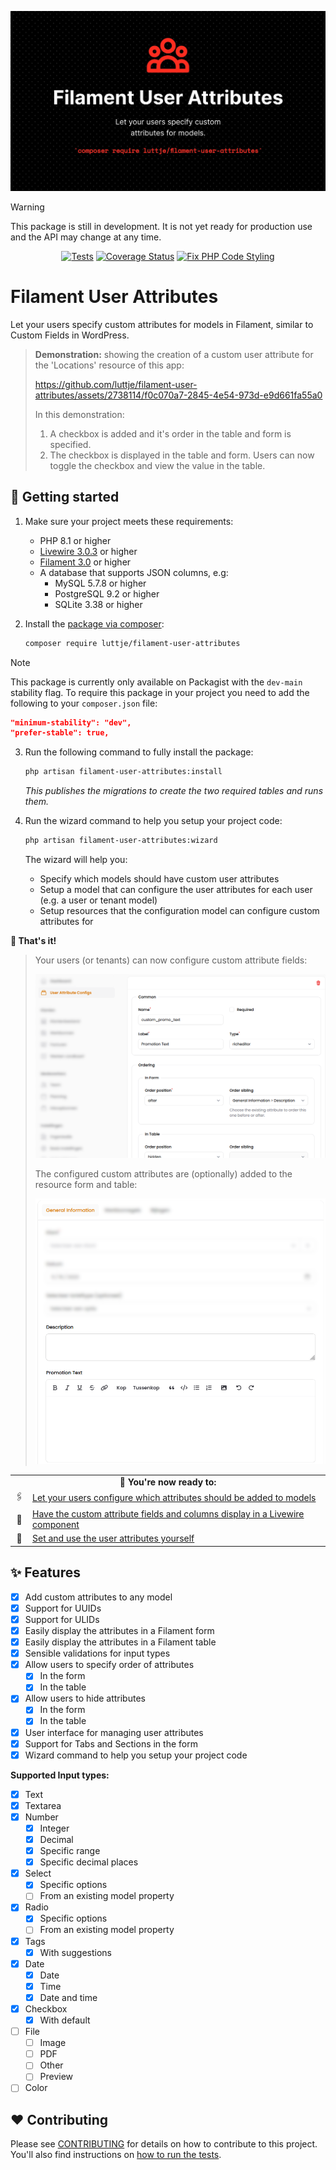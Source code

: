 
<div align="center">

![Filament User Attributes](./.github/banner.jpeg)

</div>

> [!Warning]
> This package is still in development. It is not yet ready for production use and the API may change at any time.

<div align="center">

[![Tests](https://github.com/luttje/filament-user-attributes/actions/workflows/run-tests.yml/badge.svg)](https://github.com/luttje/filament-user-attributes/actions/workflows/run-tests.yml)
[![Coverage Status](https://coveralls.io/repos/github/luttje/filament-user-attributes/badge.svg?branch=main)](https://coveralls.io/github/luttje/filament-user-attributes?branch=main)
[![Fix PHP Code Styling](https://github.com/luttje/filament-user-attributes/actions/workflows/fix-php-code-styling.yml/badge.svg)](https://github.com/luttje/filament-user-attributes/actions/workflows/fix-php-code-styling.yml)

</div>

# Filament User Attributes

Let your users specify custom attributes for models in Filament, similar to Custom Fields in WordPress.

> **Demonstration:** showing the creation of a custom user attribute for the 'Locations' resource of this app:
> 
> https://github.com/luttje/filament-user-attributes/assets/2738114/f0c070a7-2845-4e54-973d-e9d661fa55a0
> 
> In this demonstration:
> 1. A checkbox is added and it's order in the table and form is specified.
> 2. The checkbox is displayed in the table and form. Users can now toggle the checkbox and view the value in the table.

## 🚀 Getting started

1. Make sure your project meets these requirements:
    - PHP 8.1 or higher
    - [Livewire 3.0.3](https://livewire.laravel.com/) or higher
    - [Filament 3.0](https://filamentphp.com/docs) or higher
    - A database that supports JSON columns, e.g:
        - MySQL 5.7.8 or higher
        - PostgreSQL 9.2 or higher
        - SQLite 3.38 or higher

2. Install the [package via composer](https://packagist.org/packages/luttje/filament-user-attributes):
    
    ```bash
    composer require luttje/filament-user-attributes
    ```

> [!Note]
> This package is currently only available on Packagist with the `dev-main` stability flag. To require this package in your project you need to add the following to your `composer.json` file:
> ```json
> "minimum-stability": "dev",
> "prefer-stable": true,
> ```

3. Run the following command to fully install the package:

    ```bash
    php artisan filament-user-attributes:install
    ```

    *This publishes the migrations to create the two required tables and runs them.*

4. Run the wizard command to help you setup your project code:

    ```bash
    php artisan filament-user-attributes:wizard
    ```

    The wizard will help you:
    - Specify which models should have custom user attributes
    - Setup a model that can configure the user attributes for each user (e.g. a user or tenant model)
    - Setup resources that the configuration model can configure custom attributes for

**🎉 That's it!**

> Your users (or tenants) can now configure custom attribute fields:
>
> ![](./.github/screenshot-management-form.png)
>
> The configured custom attributes are (optionally) added to the resource form and table:
> 
> ![](./.github/screenshot-resulting-form.png)

<table align="center">
<tr>
<td align="middle" colspan="2">
<strong>🎉 You're now ready to:</strong>
</td>
</tr>
<tr>
<td align="middle">🖇</td>
<td><a href="./docs/manual-configurations.md#-user-configured-attributes-for-models">Let your users configure which attributes should be added to models</a></td>
</tr>
<tr>
<td align="middle">🎈</td>
<td><a href="./docs/manual-configurations.md#-filament-livewire-components">Have the custom attribute fields and columns display in a Livewire component</a></td>
</tr>
<tr>
<td align="middle">📎</td>
<td><a href="./docs/additional-api.md#-custom-usage">Set and use the user attributes yourself</a></td>
</tr>
</table>

## ✨ Features

- [x] Add custom attributes to any model
- [x] Support for UUIDs
- [x] Support for ULIDs
- [x] Easily display the attributes in a Filament form
- [x] Easily display the attributes in a Filament table
- [x] Sensible validations for input types
- [x] Allow users to specify order of attributes
    - [x] In the form
    - [x] In the table
- [x] Allow users to hide attributes
    - [x] In the form
    - [x] In the table
- [x] User interface for managing user attributes
- [x] Support for Tabs and Sections in the form
- [x] Wizard command to help you setup your project code

**Supported Input types:**

- [x] Text
- [x] Textarea
- [x] Number
    - [x] Integer
    - [x] Decimal
    - [x] Specific range
    - [x] Specific decimal places
- [x] Select
    - [x] Specific options
    - [ ] From an existing model property
- [x] Radio
    - [x] Specific options
    - [ ] From an existing model property
- [x] Tags
    - [x] With suggestions
- [x] Date
    - [x] Date
    - [x] Time
    - [x] Date and time
- [x] Checkbox
    - [x] With default
- [ ] File
    - [ ] Image
    - [ ] PDF
    - [ ] Other
    - [ ] Preview
- [ ] Color

## ❤ Contributing

Please see [CONTRIBUTING](.github/CONTRIBUTING.md) for details on how to contribute to this project. You'll also find instructions on [how to run the tests](.github/CONTRIBUTING.md#🧪-testing).
